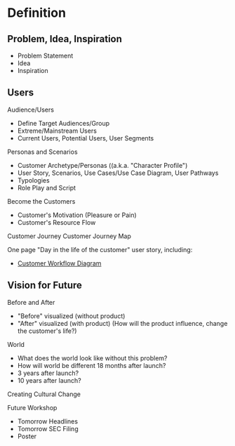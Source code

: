 # Definition

## Problem, Idea, Inspiration

* Problem Statement
* Idea
* Inspiration

## Users

Audience/Users
* Define Target Audiences/Group
* Extreme/Mainstream Users
* Current Users, Potential Users, User Segments

Personas and Scenarios
* Customer Archetype/Personas ((a.k.a. "Character Profile")
* User Story, Scenarios, Use Cases/Use Case Diagram, User Pathways
* Typologies
* Role Play and Script

Become the Customers
* Customer's Motivation (Pleasure or Pain)
* Customer's Resource Flow

Customer Journey
Customer Journey Map

One page "Day in the life of the customer" user story, including:
* [Customer Workflow Diagram](http://steveblank.com/?attachment_id=8997) 

## Vision for Future

Before and After
* "Before" visualized (without product)
* "After" visualized (with product) (How will the product influence, change the customer's life?)

World
* What does the world look like without this problem? 
* How will world be different 18 months after launch? 
* 3 years after launch?
* 10 years after launch?

Creating Cultural Change

Future Workshop
* Tomorrow Headlines
* Tomorrow SEC Filing
* Poster
